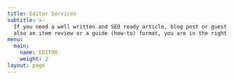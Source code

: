 ```yaml
---
title: Editor Services
subtitle: >-
  If you need a well written and SEO ready article, blog post or guest post or
  also an item review or a guide (how-to) format, you are in the right place.
menu:
  main:
    name: EDITOR
    weight: 2
layout: page
---
```


